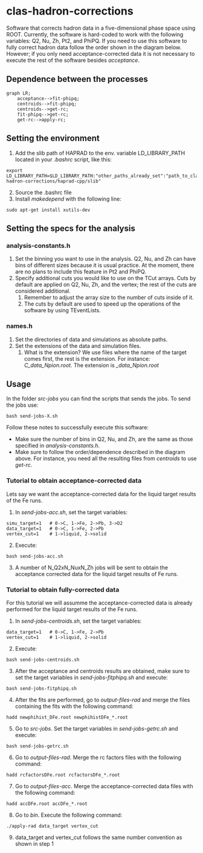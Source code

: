 # clas-hadron-corrections
Software that corrects hadron data in a five-dimensional phase space using ROOT. Currently, the software is hard-coded to work with the following variables: Q2, Nu, Zh, Pt2, and PhiPQ.
If you need to use this software to fully correct hadron data follow the order shown in the diagram below. However; if you only need acceptance-corrected data it is not necessary to execute the rest of the software besides *acceptance*.
## Dependence between the processes
```mermaid
graph LR;
    acceptance-->fit-phipq;
    centroids-->fit-phipq;
    centroids-->get-rc;
    fit-phipq-->get-rc;
    get-rc-->apply-rc;
```

## Setting the environment
1. Add the slib path of HAPRAD to the env. variable LD_LIBRARY_PATH located in your *.bashrc* script, like this:
```
export LD_LIBRARY_PATH=$LD_LIBRARY_PATH:"other_paths_already_set":"path_to_clas-hadron-corrections/haprad-cpp/slib"
```
2. Source the .bashrc file 
3. Install *makedepend* with the following line:
```
sudo apt-get install xutils-dev
```

## Setting the specs for the analysis
### analysis-constants.h
1. Set the binning you want to use in the analysis. Q2, Nu, and Zh can have bins of different sizes because it is usual practice. At the moment, there are no plans to include this feature in Pt2 and PhiPQ.
2. Specify additional cuts you would like to use on the TCut arrays. Cuts by default are applied on Q2, Nu, Zh, and the vertex; the rest of the cuts are considered additional.
    1. Remember to adjust the array size to the number of cuts inside of it.
    2. The cuts by default are used to speed up the operations of the software by using TEventLists.

### names.h
1. Set the directories of data and simulations as absolute paths.
2. Set the extensions of the data and simulation files.
    1. What is the extension? We use files where the name of the target comes first, the rest is the extension. For instance: *C_data_Npion.root*. The extension is *_data_Npion.root*

## Usage
In the folder *src-jobs* you can find the scripts that sends the jobs. To send the jobs use:
```
bash send-jobs-X.sh
```
Follow these notes to successfully execute this software:
- Make sure the number of bins in Q2, Nu, and Zh, are the same as those specified in *analysis-constants.h*.
- Make sure to follow the order/dependence described in the diagram above. For instance, you need all the resulting files from *centroids* to use *get-rc*.

### Tutorial to obtain acceptance-corrected data
Lets say we want the acceptance-corrected data for the liquid target results of the Fe runs.
1. In *send-jobs-acc.sh*, set the target variables:
```
simu_target=1   # 0->C, 1->Fe, 2->Pb, 3->D2
data_target=1   # 0->C, 1->Fe, 2->Pb 
vertex_cut=1    # 1->liquid, 2->solid
```
2. Execute:
```
bash send-jobs-acc.sh
```
3. A number of N_Q2xN_NuxN_Zh jobs will be sent to obtain the acceptance corrected data for the liquid target results of Fe runs.

### Tutorial to obtain fully-corrected data
For this tutorial we will assumme the acceptance-corrected data is already performed for the liquid target results of the Fe runs.
1. In *send-jobs-centroids.sh*, set the target variables:
```
data_target=1   # 0->C, 1->Fe, 2->Pb 
vertex_cut=1    # 1->liquid, 2->solid
```
2. Execute:
```
bash send-jobs-centroids.sh
```
3. After the acceptance and centroids results are obtained, make sure to set the target variables in *send-jobs-fitphipq.sh* and execute:
```
bash send-jobs-fitphipq.sh
```
4. After the fits are performed, go to *output-files-rad* and merge the files containing the fits with the following command:
```
hadd newphihist_DFe.root newphihistDFe_*.root
```
5. Go to *src-jobs*. Set the target variables in *send-jobs-getrc.sh* and execute:
```
bash send-jobs-getrc.sh
```
6. Go to *output-files-rad*. Merge the rc factors files with the following command:
```
hadd rcfactorsDFe.root rcfactorsDFe_*.root
```
7. Go to *output-files-acc*. Merge the acceptance-corrected data files with the following command:
```
hadd accDFe.root accDFe_*.root
```
8. Go to *bin*. Execute the following command:
```
./apply-rad data_target vertex_cut
```
9. data_target and vertex_cut follows the same number convention as shown in step 1

